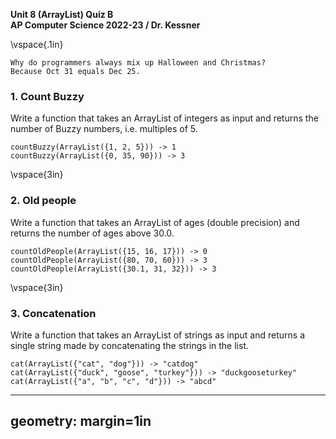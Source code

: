 __Unit 8 (ArrayList) Quiz B__  
__AP Computer Science 2022-23 / Dr. Kessner__  

\vspace{.1in}

```
Why do programmers always mix up Halloween and Christmas?
Because Oct 31 equals Dec 25.
```

### 1.  Count Buzzy

Write a function that takes an ArrayList of integers as input and returns the
number of Buzzy numbers, i.e. multiples of 5.

```
countBuzzy(ArrayList({1, 2, 5})) -> 1
countBuzzy(ArrayList({0, 35, 90})) -> 3
```


\vspace{3in}


### 2. Old people

Write a function that takes an ArrayList of ages (double precision) and returns 
the number of ages above 30.0.

```
countOldPeople(ArrayList({15, 16, 17})) -> 0
countOldPeople(ArrayList({80, 70, 60})) -> 3
countOldPeople(ArrayList({30.1, 31, 32})) -> 3
```
\vspace{3in}


### 3.  Concatenation

Write a function that takes an ArrayList of strings as input and returns
a single string made by concatenating the strings in the list.

```
cat(ArrayList({"cat", "dog"})) -> "catdog"
cat(ArrayList({"duck", "goose", "turkey"})) -> "duckgooseturkey"
cat(ArrayList({"a", "b", "c", "d"})) -> "abcd"
```


---
geometry: margin=1in
---


